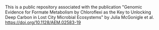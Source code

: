 This is a public repository associated with the publication "Genomic Evidence for Formate Metabolism by Chloroflexi as the Key to Unlocking Deep Carbon in Lost City Microbial Ecosystems" by Julia McGonigle et al. https://doi.org/10.1128/AEM.02583-19
